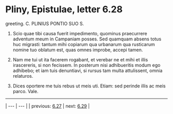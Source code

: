 # Pliny, Epistulae, letter 6.28

greeting. C. PLINIUS PONTIO SUO S.



1. Scio quae tibi causa fuerit impedimento, quominus praecurrere adventum meum in Campaniam posses. Sed quamquam absens totus huc migrasti: tantum mihi copiarum qua urbanarum qua rusticarum nomine tuo oblatum est, quas omnes improbe, accepi tamen.



2. Nam me tui ut ita facerem rogabant, et verebar ne et mihi et illis irascereris, si non fecissem. In posterum nisi adhibueritis modum ego adhibebo; et iam tuis denuntiavi, si rursus tam multa attulissent, omnia relaturos.



3. Dices oportere me tuis rebus ut meis uti. Etiam: sed perinde illis ac meis parco. Vale.



---

| --- | --- |
| previous: [6.27](../6.27/) | next: [6.29](../6.29/) |